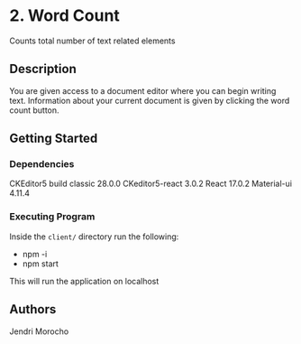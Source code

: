 # 2. Word Count

Counts total number of text related elements 

## Description

You are given access to a document editor where you can begin writing text. Information about your current
document is given by clicking the word count button.

## Getting Started

### Dependencies

CKEditor5 build classic 28.0.0
CKeditor5-react 3.0.2
React 17.0.2
Material-ui 4.11.4

### Executing Program

Inside the `client/` directory run the following:

- npm -i
- npm start

This will run the application on localhost


## Authors
Jendri Morocho
